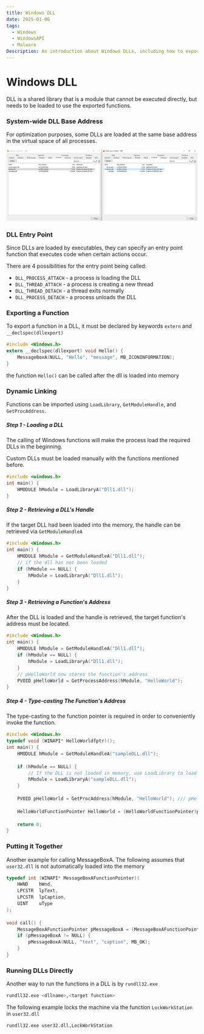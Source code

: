 ```yaml
---
title: Windows DLL
date: 2025-01-06
tags:
  - Windows
  - WindowsAPI
  - Malware
Description: An introduction about Windows DLLs, including how to export the function or run the DLLs directly
---
```

# Windows DLL

DLL is a shared library that is a module that cannot be executed directly, but needs to be loaded to use the exported functions.

### System-wide DLL Base Address

For optimization purposes, some DLLs are loaded at the same base address in the virtual space of all processes.  

![Image Description](/images/systemwidedll.png)

### DLL Entry Point

Since DLLs are loaded by executables, they can specify an entry point function that executes code when certain actions occur.

There are 4 possibilities for the entry point being called:
- `DLL_PROCESS_ATTACH` - a process is loading the DLL
- `DLL_THREAD_ATTACH` - a process is creating a new thread
- `DLL_THREAD_DETACH` - a thread exits normally
- `DLL_PROCESS_DETACH` - a process unloads the DLL

### Exporting a Function

To export a function in a DLL, it must be declared by keywords `extern` and `__declspec(dllexport)`

```c
#include <Windows.h>
extern __declspec(dllexport) void Hello() {
	MessageBoxA(NULL, "Hello", "message", MB_ICONINFORMATION);
}
```

the function `Hello()` can be called after the dll is loaded into memory

### Dynamic Linking

Functions can be imported using `LoadLibrary`, `GetModuleHandle`, and `GetProcAddress`. 

##### Step 1 - Loading a DLL

The calling of Windows functions will make the process load the required DLLs in the beginning.

Custom DLLs must be loaded manually with the functions mentioned before.

```c
#include <windows.h>
int main() {
	HMODULE hModule = LoadLibraryA("Dll1.dll");
}
```

##### Step 2 - Retrieving a DLL's Handle

If the target DLL had been loaded into the memory, the handle can be retrieved via `GetModuleHandleA`

```c
#include <Windows.h>
int main() {
	HMODULE hModule = GetModuleHandleA("Dll1.dll");
	// if the dll has not been loaded
	if (hModule == NULL) {
		hModule = LoadLibraryA("Dll1.dll");
	}
}
```
##### Step 3 - Retrieving a Function's Address

After the DLL is loaded and the handle is retrieved, the target function's address must be located.

```c
#include <Windows.h>
int main() {
	HMODULE hModule = GetModuleHandleA("Dll1.dll");
	if (hModule == NULL) {
		hModule = LoadLibraryA("Dll1.dll");
	}
	// pHelloWorld now stores the function's address
	PVOID pHelloWorld = GetProcessAddress(hModule, "HelloWorld");
}
```
##### Step 4 - Type-casting The Function's Address

The type-casting to the function pointer is required in order to conveniently invoke the function.

```c
#include <Windows.h>
typedef void (WINAPI* HelloWorldfptr)();
int main() {
	HMODULE hModule = GetModuleHandleA("sampleDLL.dll");
	
    if (hModule == NULL) {
        // If the DLL is not loaded in memory, use LoadLibrary to load it
        hModule = LoadLibraryA("sampleDLL.dll");
    }

    PVOID pHelloWorld = GetProcAddress(hModule, "HelloWorld"); /// pHelloWorld stores HelloWorld's function address

    HelloWorldFunctionPointer HelloWorld = (HelloWorldFunctionPointer)pHelloWorld;
    
    return 0;
}
```

### Putting it Together

Another example for calling MessageBoxA.
The following assumes that `user32.dll` is not automatically loaded into the memory

```c
typedef int (WINAPI* MessageBoxAFunctionPointer)(
	HWND    hWnd,
	LPCSTR  lpText,
	LPCSTR  lpCaption,
	UINT    uType
);

void call() {
	MessageBoxAFunctionPointer pMessageBoxA = (MessageBoxAFunctionPointer)GetProcessAddress(LoadLibraryA("user32.dll"), "MessageBoxA");
	if (pMessageBoxA != NULL) {
		pMessageBoxA(NULL, "text", "caption", MB_OK);
	}
}
```

### Running DLLs Directly

Another way to run the functions in a DLL is by `rundll32.exe`

```bash
rundll32.exe <dllname>,<target function>
```

The following example locks the machine via the function `LockWorkStation` in `user32.dll`
```bash
rundll32.exe user32.dll,LockWorkStation
```

